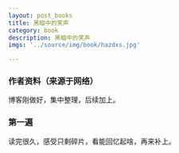 ```yaml
---
layout: post_books
title: 黑暗中的笑声
category: book
description: 黑暗中的笑声
imgs: '../source/img/book/hazdxs.jpg'

---
```

### 作者资料（来源于网络）

博客刚做好，集中整理，后续加上。

### 第一遍

读完很久，感受只剩碎片，看能回忆起啥，再来补上。
 
